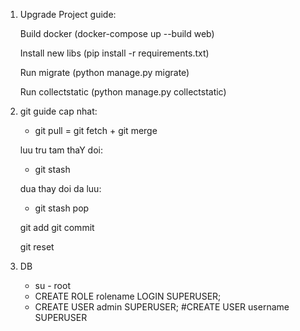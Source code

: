 1. Upgrade Project guide:

	Build docker (docker-compose up --build web)

	Install new libs (pip install -r requirements.txt)

	Run migrate (python manage.py migrate)

	Run collectstatic (python manage.py collectstatic)

2. git guide
	cap nhat: 
	- git pull = git fetch + git merge

	luu tru tam thaY doi:
	- git stash

	dua thay doi da luu:
	- git stash pop

	git add
	git commit

	git reset
	
3. DB
	- su - root
	- CREATE ROLE rolename LOGIN SUPERUSER;
	- CREATE USER admin SUPERUSER; #CREATE USER username SUPERUSER
